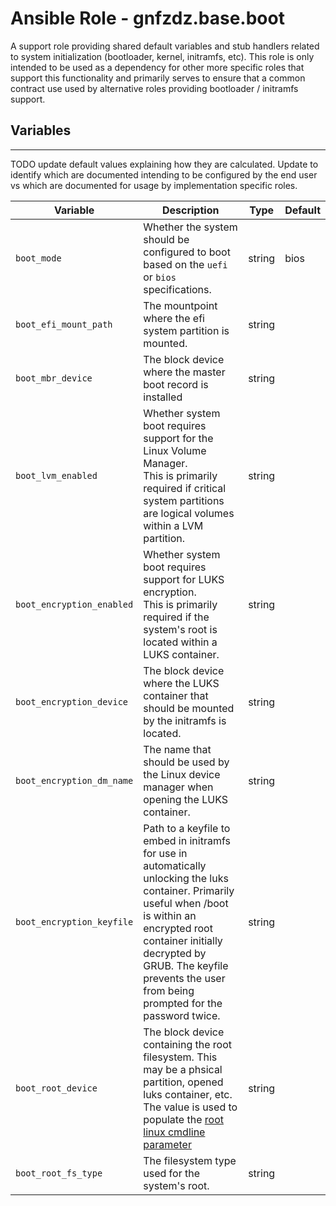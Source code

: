 # Ansible Role - gnfzdz.base.boot

A support role providing shared default variables and stub handlers related to system initialization (bootloader, kernel, initramfs, etc). This role is only intended to be used as a dependency for other more specific roles that support this functionality and primarily serves to ensure that a common contract use used by alternative roles providing bootloader / initramfs support.

## Variables
-------

TODO update default values explaining how they are calculated. Update to identify which are documented intending to be configured by the end user vs which are documented for usage by implementation specific roles.

Variable | Description | Type | Default
-------- | ----------- | -------- | --------
`boot_mode` | Whether the system should be configured to boot based on the `uefi` or `bios` specifications. | string | bios
`boot_efi_mount_path` | The mountpoint where the efi system partition is mounted. | string | <none>
`boot_mbr_device` | The block device where the master boot record is installed | string | <none>
`boot_lvm_enabled` | Whether system boot requires support for the Linux Volume Manager.<br>This is primarily required if critical system partitions are logical volumes within a LVM partition. | string | <none>
`boot_encryption_enabled` | Whether system boot requires support for LUKS encryption.<br>This is primarily required if the system's root is located within a LUKS container. | string | <none>
`boot_encryption_device` | The block device where the LUKS container that should be mounted by the initramfs is located. | string | <none>
`boot_encryption_dm_name` | The name that should be used by the Linux device manager when opening the LUKS container. | string | <none>
`boot_encryption_keyfile` | Path to a keyfile to embed in initramfs for use in automatically unlocking the luks container. Primarily useful when /boot is within an encrypted root container initially decrypted by GRUB. The keyfile prevents the user from being prompted for the password twice. | string | <none>
`boot_root_device` | The block device containing the root filesystem. This may be a phsical partition, opened luks container, etc. The value is used to populate the [root linux cmdline parameter](https://www.kernel.org/doc/html/v4.14/admin-guide/kernel-parameters.html) | string | <none> 
`boot_root_fs_type` | The filesystem type used for the system's root. | string | <none>
